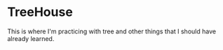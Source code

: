 # TreeHouse
This is where I'm practicing with tree and other things that I should have already learned.
